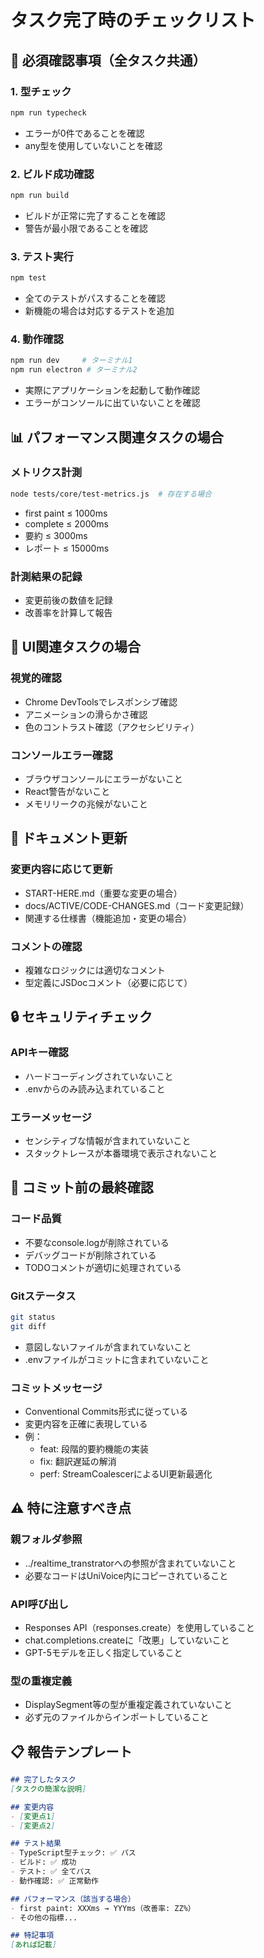 # タスク完了時のチェックリスト

## 🔴 必須確認事項（全タスク共通）

### 1. 型チェック
```bash
npm run typecheck
```
- エラーが0件であることを確認
- any型を使用していないことを確認

### 2. ビルド成功確認
```bash
npm run build
```
- ビルドが正常に完了することを確認
- 警告が最小限であることを確認

### 3. テスト実行
```bash
npm test
```
- 全てのテストがパスすることを確認
- 新機能の場合は対応するテストを追加

### 4. 動作確認
```bash
npm run dev     # ターミナル1
npm run electron # ターミナル2
```
- 実際にアプリケーションを起動して動作確認
- エラーがコンソールに出ていないことを確認

## 📊 パフォーマンス関連タスクの場合

### メトリクス計測
```bash
node tests/core/test-metrics.js  # 存在する場合
```
- first paint ≤ 1000ms
- complete ≤ 2000ms
- 要約 ≤ 3000ms
- レポート ≤ 15000ms

### 計測結果の記録
- 変更前後の数値を記録
- 改善率を計算して報告

## 🎨 UI関連タスクの場合

### 視覚的確認
- Chrome DevToolsでレスポンシブ確認
- アニメーションの滑らかさ確認
- 色のコントラスト確認（アクセシビリティ）

### コンソールエラー確認
- ブラウザコンソールにエラーがないこと
- React警告がないこと
- メモリリークの兆候がないこと

## 📝 ドキュメント更新

### 変更内容に応じて更新
- START-HERE.md（重要な変更の場合）
- docs/ACTIVE/CODE-CHANGES.md（コード変更記録）
- 関連する仕様書（機能追加・変更の場合）

### コメントの確認
- 複雑なロジックには適切なコメント
- 型定義にJSDocコメント（必要に応じて）

## 🔒 セキュリティチェック

### APIキー確認
- ハードコーディングされていないこと
- .envからのみ読み込まれていること

### エラーメッセージ
- センシティブな情報が含まれていないこと
- スタックトレースが本番環境で表示されないこと

## 🚀 コミット前の最終確認

### コード品質
- 不要なconsole.logが削除されている
- デバッグコードが削除されている
- TODOコメントが適切に処理されている

### Gitステータス
```bash
git status
git diff
```
- 意図しないファイルが含まれていないこと
- .envファイルがコミットに含まれていないこと

### コミットメッセージ
- Conventional Commits形式に従っている
- 変更内容を正確に表現している
- 例：
  - feat: 段階的要約機能の実装
  - fix: 翻訳遅延の解消
  - perf: StreamCoalescerによるUI更新最適化

## ⚠️ 特に注意すべき点

### 親フォルダ参照
- ../realtime_transtratorへの参照が含まれていないこと
- 必要なコードはUniVoice内にコピーされていること

### API呼び出し
- Responses API（responses.create）を使用していること
- chat.completions.createに「改悪」していないこと
- GPT-5モデルを正しく指定していること

### 型の重複定義
- DisplaySegment等の型が重複定義されていないこと
- 必ず元のファイルからインポートしていること

## 📋 報告テンプレート

```markdown
## 完了したタスク
[タスクの簡潔な説明]

## 変更内容
- [変更点1]
- [変更点2]

## テスト結果
- TypeScript型チェック: ✅ パス
- ビルド: ✅ 成功
- テスト: ✅ 全てパス
- 動作確認: ✅ 正常動作

## パフォーマンス（該当する場合）
- first paint: XXXms → YYYms（改善率: ZZ%）
- その他の指標...

## 特記事項
[あれば記載]
```